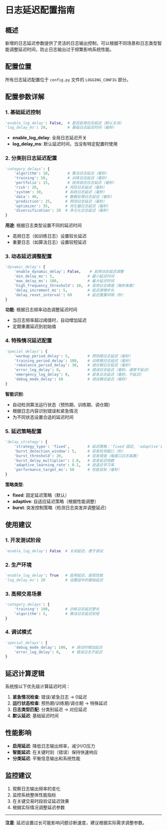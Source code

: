 # 日志延迟配置指南

## 概述

新增的日志延迟参数提供了灵活的日志输出控制，可以根据不同场景和日志类型智能调整延迟时间，防止日志输出过于频繁影响系统性能。

## 配置位置

所有日志延迟配置位于 `config.py` 文件的 `LOGGING_CONFIG` 部分。

## 配置参数详解

### 1. 基础延迟控制

```python
'enable_log_delay': False,  # 是否启用日志延迟（默认关闭）
'log_delay_ms': 20,         # 基础日志延迟时间（毫秒）
```

- **enable_log_delay**: 全局日志延迟开关
- **log_delay_ms**: 默认延迟时间，当没有特定配置时使用

### 2. 分类别日志延迟配置

```python
'category_delays': {
    'algorithm': 10,        # 算法日志延迟（毫秒）
    'training': 50,         # 训练日志延迟（毫秒）
    'portfolio': 15,        # 投资组合日志延迟（毫秒）
    'risk': 20,            # 风险日志延迟（毫秒）
    'system': 30,          # 系统日志延迟（毫秒）
    'data': 40,            # 数据处理日志延迟（毫秒）
    'prediction': 25,      # 预测日志延迟（毫秒）
    'optimizer': 35,       # 优化器日志延迟（毫秒）
    'diversification': 20  # 多元化日志延迟（毫秒）
}
```

**用途**: 根据日志类型设置不同的延迟时间
- 高频日志（如训练日志）设置较长延迟
- 重要日志（如算法日志）设置较短延迟

### 3. 动态延迟调整配置

```python
'dynamic_delay': {
    'enable_dynamic_delay': False,    # 启用动态延迟调整
    'min_delay_ms': 5,               # 最小延迟时间
    'max_delay_ms': 100,             # 最大延迟时间
    'high_frequency_threshold': 10,  # 高频日志阈值（每秒条数）
    'delay_increment_ms': 5,         # 延迟递增步长
    'delay_reset_interval': 60       # 延迟重置间隔（秒）
}
```

**功能**: 根据日志频率动态调整延迟时间
- 当日志频率超过阈值时，自动增加延迟
- 定期重置延迟到初始值

### 4. 特殊情况延迟配置

```python
'special_delays': {
    'warmup_period_delay': 5,        # 预热期日志延迟（毫秒）
    'training_period_delay': 100,    # 训练期日志延迟（毫秒）
    'rebalance_period_delay': 30,    # 调仓期日志延迟（毫秒）
    'error_log_delay': 0,            # 错误日志延迟（毫秒，通常不延迟）
    'emergency_log_delay': 0,        # 紧急日志延迟（毫秒，不延迟）
    'debug_mode_delay': 50           # 调试模式延迟（毫秒）
}
```

**智能识别**:
- 自动检测算法运行状态（预热期、训练期、调仓期）
- 根据日志内容识别错误和紧急情况
- 为不同状态设置合适的延迟时间

### 5. 延迟策略配置

```python
'delay_strategy': {
    'strategy_type': 'fixed',        # 延迟策略：'fixed'固定, 'adaptive'自适应, 'burst'突发控制
    'burst_detection_window': 5,     # 突发检测窗口（秒）
    'burst_threshold': 20,           # 突发阈值（每窗口日志条数）
    'burst_delay_multiplier': 2.0,   # 突发延迟倍数
    'adaptive_learning_rate': 0.1,   # 自适应学习率
    'performance_target_ms': 50      # 性能目标（毫秒）
}
```

**策略类型**:
- **fixed**: 固定延迟策略（默认）
- **adaptive**: 自适应延迟策略（根据性能调整）
- **burst**: 突发控制策略（检测日志突发并调整延迟）

## 使用建议

### 1. 开发测试阶段
```python
'enable_log_delay': False  # 关闭延迟，便于调试
```

### 2. 生产环境
```python
'enable_log_delay': True   # 启用延迟，提高性能
'log_delay_ms': 20         # 设置适中的基础延迟
```

### 3. 高频交易场景
```python
'category_delays': {
    'training': 100,       # 训练日志延迟更长
    'algorithm': 5,        # 算法日志延迟较短
}
```

### 4. 调试模式
```python
'special_delays': {
    'debug_mode_delay': 100,  # 调试时增加延迟
    'error_log_delay': 0,     # 错误日志不延迟
}
```

## 延迟计算逻辑

系统按以下优先级计算延迟时间：

1. **紧急情况检查**: 错误/紧急日志 → 0延迟
2. **运行状态检查**: 预热期/训练期/调仓期 → 特殊延迟
3. **日志类型匹配**: 分类别延迟 → 对应延迟
4. **默认延迟**: 基础延迟时间

## 性能影响

- **启用延迟**: 降低日志输出频率，减少I/O压力
- **智能延迟**: 在关键时刻（错误）保持快速响应
- **分类延迟**: 平衡信息输出和系统性能

## 监控建议

1. 观察日志输出频率的变化
2. 监控系统整体性能指标
3. 在关键交易时段验证延迟效果
4. 根据实际情况调整延迟参数

---

**注意**: 延迟设置过长可能影响问题诊断速度，建议根据实际需求调整参数。 